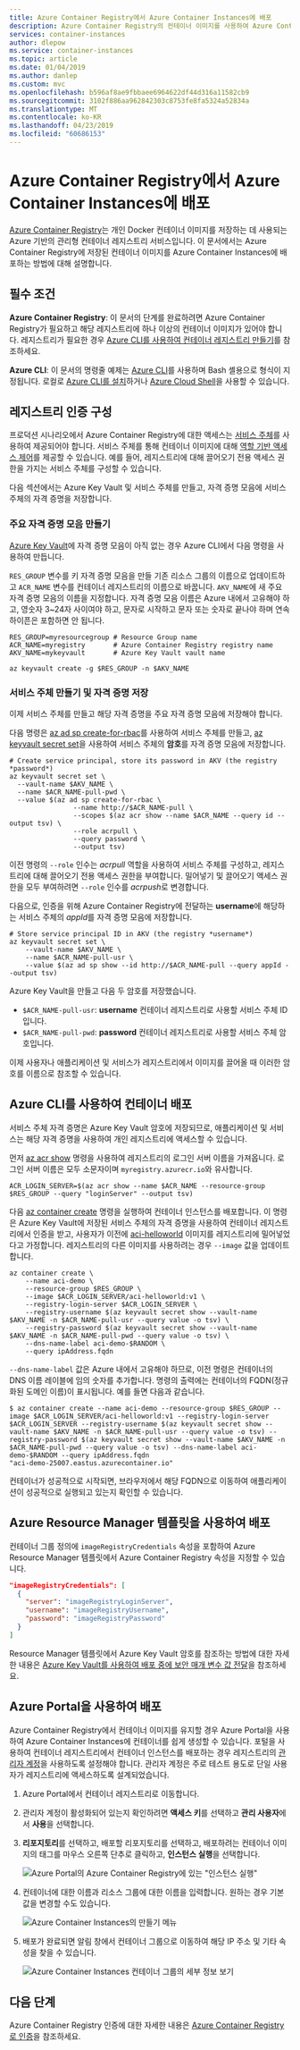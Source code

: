 ```yaml
---
title: Azure Container Registry에서 Azure Container Instances에 배포
description: Azure Container Registry의 컨테이너 이미지를 사용하여 Azure Container Instances에 컨테이너를 배포하는 방법을 알아봅니다.
services: container-instances
author: dlepow
ms.service: container-instances
ms.topic: article
ms.date: 01/04/2019
ms.author: danlep
ms.custom: mvc
ms.openlocfilehash: b596af8ae9fbbaee6964622df44d316a11582cb9
ms.sourcegitcommit: 3102f886aa962842303c8753fe8fa5324a52834a
ms.translationtype: MT
ms.contentlocale: ko-KR
ms.lasthandoff: 04/23/2019
ms.locfileid: "60686153"
---
```

# <a name="deploy-to-azure-container-instances-from-azure-container-registry"></a>Azure Container Registry에서 Azure Container Instances에 배포

[Azure Container Registry](../container-registry/container-registry-intro.md)는 개인 Docker 컨테이너 이미지를 저장하는 데 사용되는 Azure 기반의 관리형 컨테이너 레지스트리 서비스입니다. 이 문서에서는 Azure Container Registry에 저장된 컨테이너 이미지를 Azure Container Instances에 배포하는 방법에 대해 설명합니다.

## <a name="prerequisites"></a>필수 조건

**Azure Container Registry**: 이 문서의 단계를 완료하려면 Azure Container Registry가 필요하고 해당 레지스트리에 하나 이상의 컨테이너 이미지가 있어야 합니다. 레지스트리가 필요한 경우 [Azure CLI를 사용하여 컨테이너 레지스트리 만들기](../container-registry/container-registry-get-started-azure-cli.md)를 참조하세요.

**Azure CLI**: 이 문서의 명령줄 예제는 [Azure CLI](/cli/azure/)를 사용하며 Bash 셸용으로 형식이 지정됩니다. 로컬로 [Azure CLI를 설치](/cli/azure/install-azure-cli)하거나 [Azure Cloud Shell][cloud-shell-bash]을 사용할 수 있습니다.

## <a name="configure-registry-authentication"></a>레지스트리 인증 구성

프로덕션 시나리오에서 Azure Container Registry에 대한 액세스는 [서비스 주체](../container-registry/container-registry-auth-service-principal.md)를 사용하여 제공되어야 합니다. 서비스 주체를 통해 컨테이너 이미지에 대해 [역할 기반 액세스 제어](../container-registry/container-registry-roles.md)를 제공할 수 있습니다. 예를 들어, 레지스트리에 대해 끌어오기 전용 액세스 권한을 가지는 서비스 주체를 구성할 수 있습니다.

다음 섹션에서는 Azure Key Vault 및 서비스 주체를 만들고, 자격 증명 모음에 서비스 주체의 자격 증명을 저장합니다. 

### <a name="create-key-vault"></a>주요 자격 증명 모음 만들기

[Azure Key Vault](../key-vault/key-vault-overview.md)에 자격 증명 모음이 아직 없는 경우 Azure CLI에서 다음 명령을 사용하여 만듭니다.

`RES_GROUP` 변수를 키 자격 증명 모음을 만들 기존 리소스 그룹의 이름으로 업데이트하고 `ACR_NAME` 변수를 컨테이너 레지스트리의 이름으로 바꿉니다. `AKV_NAME`에 새 주요 자격 증명 모음의 이름을 지정합니다. 자격 증명 모음 이름은 Azure 내에서 고유해야 하고, 영숫자 3~24자 사이여야 하고, 문자로 시작하고 문자 또는 숫자로 끝나야 하며 연속 하이픈은 포함하면 안 됩니다.

```azurecli
RES_GROUP=myresourcegroup # Resource Group name
ACR_NAME=myregistry       # Azure Container Registry registry name
AKV_NAME=mykeyvault       # Azure Key Vault vault name

az keyvault create -g $RES_GROUP -n $AKV_NAME
```

### <a name="create-service-principal-and-store-credentials"></a>서비스 주체 만들기 및 자격 증명 저장

이제 서비스 주체를 만들고 해당 자격 증명을 주요 자격 증명 모음에 저장해야 합니다.

다음 명령은 [az ad sp create-for-rbac][az-ad-sp-create-for-rbac]를 사용하여 서비스 주체를 만들고, [az keyvault secret set][az-keyvault-secret-set]을 사용하여 서비스 주체의 **암호**를 자격 증명 모음에 저장합니다.

```azurecli
# Create service principal, store its password in AKV (the registry *password*)
az keyvault secret set \
  --vault-name $AKV_NAME \
  --name $ACR_NAME-pull-pwd \
  --value $(az ad sp create-for-rbac \
                --name http://$ACR_NAME-pull \
                --scopes $(az acr show --name $ACR_NAME --query id --output tsv) \
                --role acrpull \
                --query password \
                --output tsv)
```

이전 명령의 `--role` 인수는 *acrpull* 역할을 사용하여 서비스 주체를 구성하고, 레지스트리에 대해 끌어오기 전용 액세스 권한을 부여합니다. 밀어넣기 및 끌어오기 액세스 권한을 모두 부여하려면 `--role` 인수를 *acrpush*로 변경합니다.

다음으로, 인증을 위해 Azure Container Registry에 전달하는 **username**에 해당하는 서비스 주체의 *appId*를 자격 증명 모음에 저장합니다.

```azurecli
# Store service principal ID in AKV (the registry *username*)
az keyvault secret set \
    --vault-name $AKV_NAME \
    --name $ACR_NAME-pull-usr \
    --value $(az ad sp show --id http://$ACR_NAME-pull --query appId --output tsv)
```

Azure Key Vault을 만들고 다음 두 암호를 저장했습니다.

* `$ACR_NAME-pull-usr`: **username** 컨테이너 레지스트리로 사용할 서비스 주체 ID입니다.
* `$ACR_NAME-pull-pwd`: **password** 컨테이너 레지스트리로 사용할 서비스 주체 암호입니다.

이제 사용자나 애플리케이션 및 서비스가 레지스트리에서 이미지를 끌어올 때 이러한 암호를 이름으로 참조할 수 있습니다.

## <a name="deploy-container-with-azure-cli"></a>Azure CLI를 사용하여 컨테이너 배포

서비스 주체 자격 증명은 Azure Key Vault 암호에 저장되므로, 애플리케이션 및 서비스는 해당 자격 증명을 사용하여 개인 레지스트리에 액세스할 수 있습니다.

먼저 [az acr show][az-acr-show] 명령을 사용하여 레지스트리의 로그인 서버 이름을 가져옵니다. 로그인 서버 이름은 모두 소문자이며 `myregistry.azurecr.io`와 유사합니다.

```azurecli
ACR_LOGIN_SERVER=$(az acr show --name $ACR_NAME --resource-group $RES_GROUP --query "loginServer" --output tsv)
```

다음 [az container create][az-container-create] 명령을 실행하여 컨테이너 인스턴스를 배포합니다. 이 명령은 Azure Key Vault에 저장된 서비스 주체의 자격 증명을 사용하여 컨테이너 레지스트리에서 인증을 받고, 사용자가 이전에 [aci-helloworld](container-instances-quickstart.md) 이미지를 레지스트리에 밀어넣었다고 가정합니다. 레지스트리의 다른 이미지를 사용하려는 경우 `--image` 값을 업데이트합니다.

```azurecli
az container create \
    --name aci-demo \
    --resource-group $RES_GROUP \
    --image $ACR_LOGIN_SERVER/aci-helloworld:v1 \
    --registry-login-server $ACR_LOGIN_SERVER \
    --registry-username $(az keyvault secret show --vault-name $AKV_NAME -n $ACR_NAME-pull-usr --query value -o tsv) \
    --registry-password $(az keyvault secret show --vault-name $AKV_NAME -n $ACR_NAME-pull-pwd --query value -o tsv) \
    --dns-name-label aci-demo-$RANDOM \
    --query ipAddress.fqdn
```

`--dns-name-label` 값은 Azure 내에서 고유해야 하므로, 이전 명령은 컨테이너의 DNS 이름 레이블에 임의 숫자를 추가합니다. 명령의 출력에는 컨테이너의 FQDN(정규화된 도메인 이름)이 표시됩니다. 예를 들면 다음과 같습니다.

```console
$ az container create --name aci-demo --resource-group $RES_GROUP --image $ACR_LOGIN_SERVER/aci-helloworld:v1 --registry-login-server $ACR_LOGIN_SERVER --registry-username $(az keyvault secret show --vault-name $AKV_NAME -n $ACR_NAME-pull-usr --query value -o tsv) --registry-password $(az keyvault secret show --vault-name $AKV_NAME -n $ACR_NAME-pull-pwd --query value -o tsv) --dns-name-label aci-demo-$RANDOM --query ipAddress.fqdn
"aci-demo-25007.eastus.azurecontainer.io"
```

컨테이너가 성공적으로 시작되면, 브라우저에서 해당 FQDN으로 이동하여 애플리케이션이 성공적으로 실행되고 있는지 확인할 수 있습니다.

## <a name="deploy-with-azure-resource-manager-template"></a>Azure Resource Manager 템플릿을 사용하여 배포

컨테이너 그룹 정의에 `imageRegistryCredentials` 속성을 포함하여 Azure Resource Manager 템플릿에서 Azure Container Registry 속성을 지정할 수 있습니다.

```JSON
"imageRegistryCredentials": [
  {
    "server": "imageRegistryLoginServer",
    "username": "imageRegistryUsername",
    "password": "imageRegistryPassword"
  }
]
```

Resource Manager 템플릿에서 Azure Key Vault 암호를 참조하는 방법에 대한 자세한 내용은 [Azure Key Vault를 사용하여 배포 중에 보안 매개 변수 값 전달](../azure-resource-manager/resource-manager-keyvault-parameter.md)을 참조하세요.

## <a name="deploy-with-azure-portal"></a>Azure Portal을 사용하여 배포

Azure Container Registry에서 컨테이너 이미지를 유지할 경우 Azure Portal을 사용하여 Azure Container Instances에 컨테이너를 쉽게 생성할 수 있습니다. 포털을 사용하여 컨테이너 레지스트리에서 컨테이너 인스턴스를 배포하는 경우 레지스트리의 [관리자 계정](../container-registry/container-registry-authentication.md#admin-account)을 사용하도록 설정해야 합니다. 관리자 계정은 주로 테스트 용도로 단일 사용자가 레지스트리에 액세스하도록 설계되었습니다. 

1. Azure Portal에서 컨테이너 레지스트리로 이동합니다.

1. 관리자 계정이 활성화되어 있는지 확인하려면 **액세스 키**를 선택하고 **관리 사용자**에서 **사용**을 선택합니다.

1. **리포지토리**를 선택하고, 배포할 리포지토리를 선택하고, 배포하려는 컨테이너 이미지의 태그를 마우스 오른쪽 단추로 클릭하고, **인스턴스 실행**을 선택합니다.

    ![Azure Portal의 Azure Container Registry에 있는 "인스턴스 실행"][acr-runinstance-contextmenu]

1. 컨테이너에 대한 이름과 리소스 그룹에 대한 이름을 입력합니다. 원하는 경우 기본값을 변경할 수도 있습니다.

    ![Azure Container Instances의 만들기 메뉴][acr-create-deeplink]

1. 배포가 완료되면 알림 창에서 컨테이너 그룹으로 이동하여 해당 IP 주소 및 기타 속성을 찾을 수 있습니다.

    ![Azure Container Instances 컨테이너 그룹의 세부 정보 보기][aci-detailsview]

## <a name="next-steps"></a>다음 단계

Azure Container Registry 인증에 대한 자세한 내용은 [Azure Container Registry로 인증](../container-registry/container-registry-authentication.md)을 참조하세요.

<!-- IMAGES -->
[acr-create-deeplink]: ./media/container-instances-using-azure-container-registry/acr-create-deeplink.png
[aci-detailsview]: ./media/container-instances-using-azure-container-registry/aci-detailsview.png
[acr-runinstance-contextmenu]: ./media/container-instances-using-azure-container-registry/acr-runinstance-contextmenu.png

<!-- LINKS - External -->
[cloud-shell-bash]: https://shell.azure.com/bash
[cloud-shell-powershell]: https://shell.azure.com/powershell

<!-- LINKS - Internal -->
[az-acr-show]: /cli/azure/acr#az-acr-show
[az-ad-sp-create-for-rbac]: /cli/azure/ad/sp#az-ad-sp-create-for-rbac
[az-container-create]: /cli/azure/container#az-container-create
[az-keyvault-secret-set]: /cli/azure/keyvault/secret#az-keyvault-secret-set
